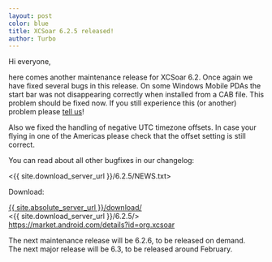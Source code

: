 ```yaml
---
layout: post
color: blue
title: XCSoar 6.2.5 released!
author: Turbo
---
```

Hi everyone,

here comes another maintenance release for XCSoar 6.2. Once again we have
fixed several bugs in this release. On some Windows Mobile PDAs the
start bar was not disappearing correctly when installed from a CAB file. This
problem should be fixed now. If you still experience this (or another) problem
please [tell us](/develop/new_ticket.html)!

Also we fixed the handling of negative UTC timezone offsets. In case your
flying in one of the Americas please check that the offset setting is still
correct.

You can read about all other bugfixes in our changelog:

 <{{ site.download_server_url }}/6.2.5/NEWS.txt>

Download:

 [{{ site.absolute_server_url }}/download/](/download/)  
 <{{ site.download_server_url }}/6.2.5/>  
 <https://market.android.com/details?id=org.xcsoar>  

The next maintenance release will be 6.2.6, to be released on demand.  
The next major release will be 6.3, to be released around February.

